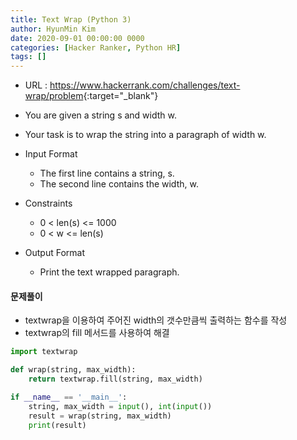 ```yaml
---
title: Text Wrap (Python 3)
author: HyunMin Kim
date: 2020-09-01 00:00:00 0000
categories: [Hacker Ranker, Python HR]
tags: []
---
```


- URL : <https://www.hackerrank.com/challenges/text-wrap/problem>{:target="_blank"}

- You are given a string s and width w.
- Your task is to wrap the string into a paragraph of width w.

- Input Format
    - The first line contains a string, s.
    - The second line contains the width, w.

- Constraints
    - 0 < len(s) <= 1000
    - 0 < w <= len(s)
    
- Output Format
    - Print the text wrapped paragraph.

#### 문제풀이
- textwrap을 이용하여 주어진 width의 갯수만큼씩 출력하는 함수를 작성
- textwrap의 fill 메서드를 사용하여 해결


```python
import textwrap

def wrap(string, max_width):
    return textwrap.fill(string, max_width)

if __name__ == '__main__':
    string, max_width = input(), int(input())
    result = wrap(string, max_width)
    print(result)
```


```python

```
